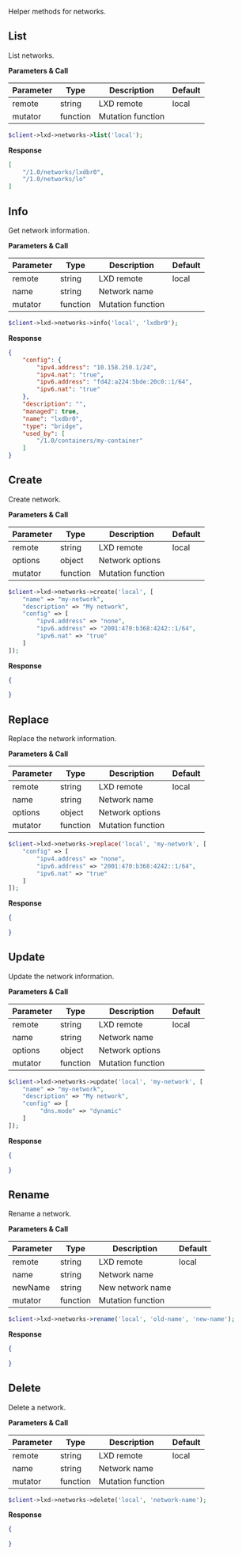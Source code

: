 Helper methods for networks.

## List

List networks.

**Parameters & Call**

| Parameter    | Type          | Description   | Default       |
| ----------   | ------------- | ------------- | ------------- | 
| remote       | string        | LXD remote    | local         |
| mutator      | function      | Mutation function |           |
 
``` php
$client->lxd->networks->list('local');
```

**Response**
``` json
[
    "/1.0/networks/lxdbr0",
    "/1.0/networks/lo"
]
```

## Info

Get network information.

**Parameters & Call**

| Parameter    | Type          | Description   | Default       |
| ----------   | ------------- | ------------- | ------------- | 
| remote       | string        | LXD remote    | local         |
| name         | string        | Network name  |               |
| mutator      | function      | Mutation function |           |

``` php
$client->lxd->networks->info('local', 'lxdbr0');
```

**Response**

``` json
{
    "config": {
        "ipv4.address": "10.158.250.1/24",
        "ipv4.nat": "true",
        "ipv6.address": "fd42:a224:5bde:20c0::1/64",
        "ipv6.nat": "true"
    },
    "description": "",
    "managed": true,
    "name": "lxdbr0",
    "type": "bridge",
    "used_by": [
        "/1.0/containers/my-container"
    ]
}
```

## Create

Create network.

**Parameters & Call**

| Parameter    | Type          | Description   | Default       |
| ----------   | ------------- | ------------- | ------------- | 
| remote       | string        | LXD remote    | local         |
| options      | object        | Network options   |           |
| mutator      | function      | Mutation function |           |

``` php
$client->lxd->networks->create('local', [
    "name" => "my-network",
    "description" => "My network",
    "config" => [
        "ipv4.address" => "none",
        "ipv6.address" => "2001:470:b368:4242::1/64",
        "ipv6.nat" => "true"
    ]
]);
```

**Response**

``` json
{
    
}
```

## Replace

Replace the network information.

**Parameters & Call**

| Parameter    | Type          | Description   | Default       |
| ----------   | ------------- | ------------- | ------------- | 
| remote       | string        | LXD remote    | local         |
| name         | string        | Network name  |               |
| options      | object        | Network options   |           |
| mutator      | function      | Mutation function |           |

``` php
$client->lxd->networks->replace('local', 'my-network', [
    "config" => [
        "ipv4.address" => "none",
        "ipv6.address" => "2001:470:b368:4242::1/64",
        "ipv6.nat" => "true"
    ]
]);
```

**Response**

``` json
{
	
}
```

## Update

Update the network information.

**Parameters & Call**

| Parameter    | Type          | Description   | Default       |
| ----------   | ------------- | ------------- | ------------- | 
| remote       | string        | LXD remote    | local         |
| name         | string        | Network name  |               |
| options      | object        | Network options   |           |
| mutator      | function      | Mutation function |           |

``` php
$client->lxd->networks->update('local', 'my-network', [
    "name" => "my-network",
    "description" => "My network",
    "config" => [
         "dns.mode" => "dynamic"
    ]
]);
```

**Response**

``` json
{
	
}
```

## Rename

Rename a network.

**Parameters & Call**

| Parameter    | Type          | Description   | Default       |
| ----------   | ------------- | ------------- | ------------- | 
| remote       | string        | LXD remote    | local         |
| name         | string        | Network name  |               |
| newName      | string        | New network name  |           |
| mutator      | function      | Mutation function |           |

``` php
$client->lxd->networks->rename('local', 'old-name', 'new-name');
```

**Response**

``` json
{
	
}
```

## Delete

Delete a network.

**Parameters & Call**

| Parameter    | Type          | Description   | Default       |
| ----------   | ------------- | ------------- | ------------- | 
| remote       | string        | LXD remote    | local         |
| name         | string        | Network name  |               |
| mutator      | function      | Mutation function |           |

``` php
$client->lxd->networks->delete('local', 'network-name');
```

**Response**

``` json
{
	
}
```